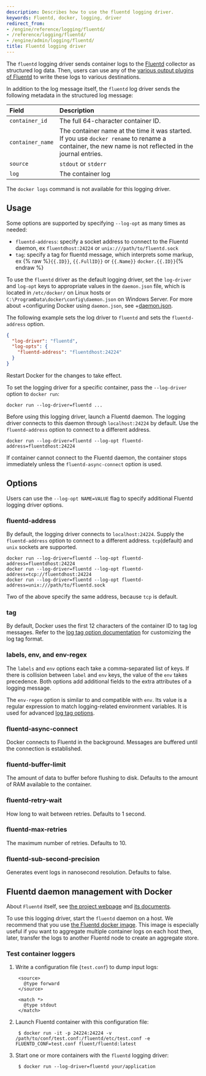 ```yaml
---
description: Describes how to use the fluentd logging driver.
keywords: Fluentd, docker, logging, driver
redirect_from:
- /engine/reference/logging/fluentd/
- /reference/logging/fluentd/
- /engine/admin/logging/fluentd/
title: Fluentd logging driver
---
```


The `fluentd` logging driver sends container logs to the
[Fluentd](http://www.fluentd.org/) collector as structured log data. Then, users
can use any of the [various output plugins of
Fluentd](http://www.fluentd.org/plugins) to write these logs to various
destinations.

In addition to the log message itself, the `fluentd` log
driver sends the following metadata in the structured log message:

| Field            | Description                                                                                                                                            |
|:-----------------|:-------------------------------------------------------------------------------------------------------------------------------------------------------|
| `container_id`   | The full 64-character container ID.                                                                                                                    |
| `container_name` | The container name at the time it was started. If you use `docker rename` to rename a container, the new name is not reflected in the journal entries. |
| `source`         | `stdout` or `stderr`                                                                                                                                   |
| `log`            | The container log                                                                                                                                      |

The `docker logs` command is not available for this logging driver.

## Usage

Some options are supported by specifying `--log-opt` as many times as needed:

 - `fluentd-address`: specify a socket address to connect to the Fluentd daemon, ex `fluentdhost:24224` or `unix:///path/to/fluentd.sock`
 - `tag`: specify a tag for fluentd message, which interprets some markup, ex {% raw %}`{{.ID}}`, `{{.FullID}}` or `{{.Name}}` `docker.{{.ID}}`{% endraw %}


 To use the `fluentd` driver as the default logging driver, set the `log-driver`
 and `log-opt` keys to appropriate values in the `daemon.json` file, which is
 located in `/etc/docker/` on Linux hosts or
 `C:\ProgramData\docker\config\daemon.json` on Windows Server. For more about
 +configuring Docker using `daemon.json`, see
 +[daemon.json](/engine/reference/commandline/dockerd.md#daemon-configuration-file).

The following example sets the log driver to `fluentd` and sets the
`fluentd-address` option.

 ```json
 {
   "log-driver": "fluentd",
   "log-opts": {
     "fluentd-address": "fluentdhost:24224"
   }
 }
 ```

 Restart Docker for the changes to take effect.

To set the logging driver for a specific container, pass the
`--log-driver` option to `docker run`:

    docker run --log-driver=fluentd ...

Before using this logging driver, launch a Fluentd daemon. The logging driver
connects to this daemon through `localhost:24224` by default. Use the
`fluentd-address` option to connect to a different address.

    docker run --log-driver=fluentd --log-opt fluentd-address=fluentdhost:24224

If container cannot connect to the Fluentd daemon, the container stops
immediately unless the `fluentd-async-connect` option is used.

## Options

Users can use the `--log-opt NAME=VALUE` flag to specify additional Fluentd logging driver options.

### fluentd-address

By default, the logging driver connects to `localhost:24224`. Supply the
`fluentd-address` option to connect to a different address. `tcp`(default) and `unix` sockets are supported.

    docker run --log-driver=fluentd --log-opt fluentd-address=fluentdhost:24224
    docker run --log-driver=fluentd --log-opt fluentd-address=tcp://fluentdhost:24224
    docker run --log-driver=fluentd --log-opt fluentd-address=unix:///path/to/fluentd.sock

Two of the above specify the same address, because `tcp` is default.

### tag

By default, Docker uses the first 12 characters of the container ID to tag log messages.
Refer to the [log tag option documentation](log_tags.md) for customizing
the log tag format.


### labels, env, and env-regex

The `labels` and `env` options each take a comma-separated list of keys. If
there is collision between `label` and `env` keys, the value of the `env` takes
precedence. Both options add additional fields to the extra attributes of a
logging message.

The `env-regex` option is similar to and compatible with `env`. Its value is a
regular expression to match logging-related environment variables. It is used
for advanced [log tag options](log_tags.md).

### fluentd-async-connect

Docker connects to Fluentd in the background. Messages are buffered until the
connection is established.

### fluentd-buffer-limit

The amount of data to buffer before flushing to disk. Defaults to the amount of RAM
available to the container.

### fluentd-retry-wait

How long to wait between retries. Defaults to 1 second.

### fluentd-max-retries

The maximum number of retries. Defaults to 10.

### fluentd-sub-second-precision

Generates event logs in nanosecond resolution. Defaults to false.

## Fluentd daemon management with Docker

About `Fluentd` itself, see [the project webpage](http://www.fluentd.org)
and [its documents](http://docs.fluentd.org/).

To use this logging driver, start the `fluentd` daemon on a host. We recommend
that you use [the Fluentd docker
image](https://hub.docker.com/r/fluent/fluentd/). This image is
especially useful if you want to aggregate multiple container logs on each
host then, later, transfer the logs to another Fluentd node to create an
aggregate store.

### Test container loggers

1. Write a configuration file (`test.conf`) to dump input logs:

        <source>
          @type forward
        </source>

        <match *>
          @type stdout
        </match>

2. Launch Fluentd container with this configuration file:

        $ docker run -it -p 24224:24224 -v /path/to/conf/test.conf:/fluentd/etc/test.conf -e FLUENTD_CONF=test.conf fluent/fluentd:latest

3. Start one or more containers with the `fluentd` logging driver:

        $ docker run --log-driver=fluentd your/application
